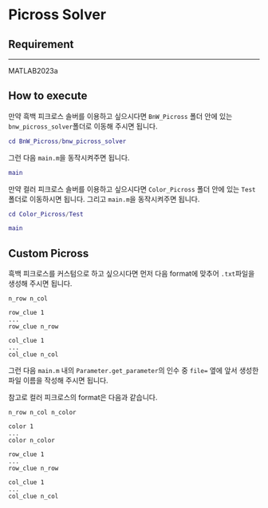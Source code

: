 # Picross Solver

## Requirement
---
MATLAB2023a

## How to execute
만약 흑백 피크로스 솔버를 이용하고 싶으시다면 `BnW_Picross` 폴더 안에 있는 `bnw_picross_solver`폴더로 이동해 주시면 됩니다.

```matlab
cd BnW_Picross/bnw_picross_solver
```

그런 다음 `main.m`을 동작시켜주면 됩니다.
```matlab
main
```

만약 컬러 피크로스 솔버를 이용하고 싶으시다면 `Color_Picross` 폴더 안에 있는 `Test`폴더로 이동하시면 됩니다. 그리고 `main.m`을 동작시켜주면 됩니다.
```matlab
cd Color_Picross/Test

main
```

## Custom Picross
흑백 피크로스를 커스텀으로 하고 싶으시다면 먼저 다음 format에 맞추어 `.txt`파일을 생성해 주시면 됩니다.

```
n_row n_col

row_clue 1
...
row_clue n_row

col_clue 1
...
col_clue n_col
```

그런 다음 `main.m` 내의 `Parameter.get_parameter`의 인수 중 `file=` 옆에 앞서 생성한 파일 이름을 작성해 주시면 됩니다.

참고로 컬러 피크로스의 format은 다음과 같습니다.

```
n_row n_col n_color

color 1
...
color n_color

row_clue 1
...
row_clue n_row

col_clue 1
...
col_clue n_col
```